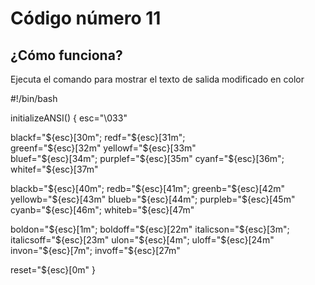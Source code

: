 # Código número 11

## ¿Cómo funciona?
Ejecuta el comando para mostrar el texto de salida modificado en color

#!/bin/bash

initializeANSI()
{
  esc="\033"   

  blackf="${esc}[30m";   
  redf="${esc}[31m";    
  greenf="${esc}[32m"
  yellowf="${esc}[33m"   
  bluef="${esc}[34m";   
  purplef="${esc}[35m"
  cyanf="${esc}[36m";    
  whitef="${esc}[37m"
  
  blackb="${esc}[40m";   redb="${esc}[41m";    greenb="${esc}[42m"
  yellowb="${esc}[43m"   blueb="${esc}[44m";   purpleb="${esc}[45m"
  cyanb="${esc}[46m";    whiteb="${esc}[47m"

  boldon="${esc}[1m";    boldoff="${esc}[22m"
  italicson="${esc}[3m"; italicsoff="${esc}[23m"
  ulon="${esc}[4m";      uloff="${esc}[24m"
  invon="${esc}[7m";     invoff="${esc}[27m"

  reset="${esc}[0m"
}
